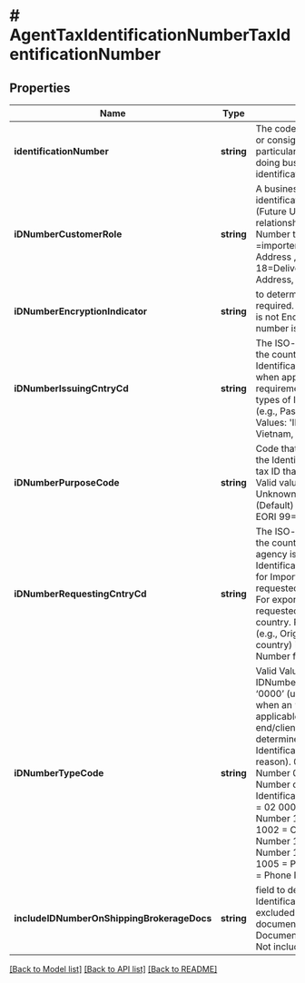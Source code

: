 # # AgentTaxIdentificationNumberTaxIdentificationNumber

## Properties

Name | Type | Description | Notes
------------ | ------------- | ------------- | -------------
**identificationNumber** | **string** | The code or number that a shipper or consignee has registered with a particular country’s authority for doing business, or for identification purposes. |
**iDNumberCustomerRole** | **string** | A business or individual identification type description (Future Use).specifies the relationship of the customer/ID Number to the shipment  05 &#x3D;importer Address, 06&#x3D;Exporter Address  , 18&#x3D;DeliverTo/Consignee/Reciever Address,  37&#x3D; Shipper Address. |
**iDNumberEncryptionIndicator** | **string** | to determine if decryption is required. 0 &#x3D; Identification number is not  Encrypted 1 &#x3D; Identification number is  Encrypted |
**iDNumberIssuingCntryCd** | **string** | The ISO-defined country code of the country where the Identification Number was issued, when applicable (as per business requirements). Needed for certain types of Identification Numbers (e.g., Passport Number). Sample Values: &#39;ID&#39; &#x3D; Indonesia, &#39;VN&#39; &#x3D; Vietnam, &#39;DE&#39; &#x3D; Germany | [optional]
**iDNumberPurposeCode** | **string** | Code that specifies the purpose of the Identification Number. For all tax ID that are not EORI &#x3D; ‘01’ Valid values: 00/ Spaces &#x3D; Unknown 01&#x3D; Customs/Brokerage (Default) 02&#x3D; Customs/Brokerage EORI 99&#x3D; Other |
**iDNumberRequestingCntryCd** | **string** | The ISO-defined country code of the country whose regulatory agency is requesting the Identification Number. Typically for Import, the Consignee ID is requested by the Ship To country For export, the Shipper ID is requested by the Ship From country.  Required when a country (e.g., Origin country, Destination country) is requesting an ID Number for a shipment. | [optional]
**iDNumberTypeCode** | **string** | Valid Values are: 0000 &#x3D; Unknown IDNumberTypeCode equal to ‘0000’ (unknown) is to be used when an ‘ID Number Type’ is not applicable, or when the front-end/client system cannot determine the type of IdentificationNumber (for any reason). 0001 &#x3D; Exporter Tax ID Number 0002 &#x3D; Importer Tax ID Number or EORI Number – When IdentificationNumberPurposeCode &#x3D; 02 0005 &#x3D; Personal Tax ID Number 1001 &#x3D; Other / Free Form 1002 &#x3D; Company/Business Tax ID Number 1003 &#x3D; National ID Number 1004 &#x3D; Passport Number 1005 &#x3D; Personal ID Number 1006 &#x3D; Phone Number |
**includeIDNumberOnShippingBrokerageDocs** | **string** | field to determine if the Identification Number should be excluded from Shipping/Brokerage documents (not be passed to Document Services)  ‘00’ -&gt; Do Not include 01-&gt; Include. | [optional]

[[Back to Model list]](../../README.md#models) [[Back to API list]](../../README.md#endpoints) [[Back to README]](../../README.md)
